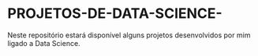 # PROJETOS-DE-DATA-SCIENCE-
Neste repositório estará disponível alguns projetos desenvolvidos por mim ligado a Data Science.
